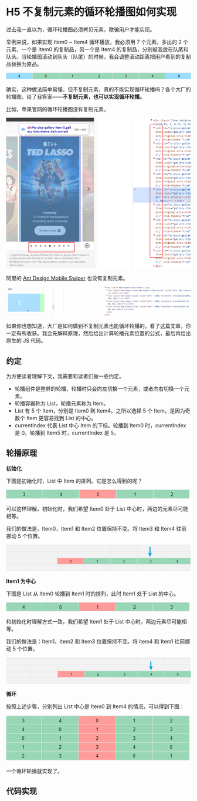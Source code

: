 # H5 不复制元素的循环轮播图如何实现

过去我一直以为，循环轮播图必须拷贝元素，欺骗用户才能实现。

举例来说，如果实现 Item0 ~ Item4 循环播放，我必须用 7 个元素。多出的 2 个元素，一个是 Item0 的复制品，另一个是 Item4 的复制品，分别被我放在队尾和队头。当轮播图滚动到队头（队尾）的时候，我会调整滚动距离把用户看到的复制品替换为原品。

![](./img/old-method.png)

确实，这种做法简单易懂。但不复制元素，真的不能实现循环轮播吗？各个大厂的轮播图，给了我答案——**不复制元素，也可以实现循环轮播。**

比如，苹果官网的循环轮播图没有复制元素。

![](./img/apple.png)

阿里的 [Ant Design Mobile Swiper](https://mobile.ant.design/components/swiper) 也没有复制元素。

![](./img/antd-mobile.gif)

如果你也想知道，大厂是如何做到不复制元素也能循环轮播的。看了这篇文章，你一定有所收获。我会先解释原理，然后给出计算轮播元素位置的公式，最后再给出原生的 JS 代码。

## 约定

为方便读者理解下文，我需要和读者们做一些约定。

- 轮播组件是整屏的轮播，轮播时只会向左切换一个元素，或者向右切换一个元素。
- 轮播容器称为 List，轮播元素称为 Item。
- List 有 5 个 Item，分别是 Item0 到 Item4。之所以选择 5 个 Item，是因为奇数个 Item 更容易找到 List 的中心。
- currentIndex 代表 List 中心 Item 的下标。轮播到 Item0 时，currentIndex 是 0。轮播到 Item5 时，currentIndex 是 5。

## 轮播原理

**初始化**

下图是初始化时，List 中 Item 的排列。它是怎么得到的呢？

![](./img/item0-center.png)

可以这样理解，初始化时，我们希望 Item0 处于 List 中心时，两边的元素尽可能相等。

我们的做法是，Item0，Item1 和 Item2 位置保持不变。将 Item3 和 Item4 往前挪动 5 个位置。

![](./img/item0-over-half.png)

**Item1 为中心**

下图是 List 从 Item0 轮播到 Item1 时的排列，此时 Item1 处于 List 的中心。

![](./img/item1-center.png)

和初始化时理解方式一致，我们希望 Item1 处于 List 中心时，两边元素尽可能相等。

我们的做法是：Item1，Item2 和 Item3 位置保持不变。将 item4 和 Item1 往前挪动 5 个位置。

![](./img/item1-over-half.png)

**循环**

按照上述步骤，分别列出 List 中心是 Item0 到 Item4 的情况，可以得到下图：

![](./img/loop.png)

一个循环轮播就实现了。

## 代码实现
